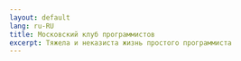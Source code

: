 ```yaml
---
layout: default
lang: ru-RU
title: Московский клуб программистов
excerpt: Тяжела и неказиста жизнь простого программиста
---
```

